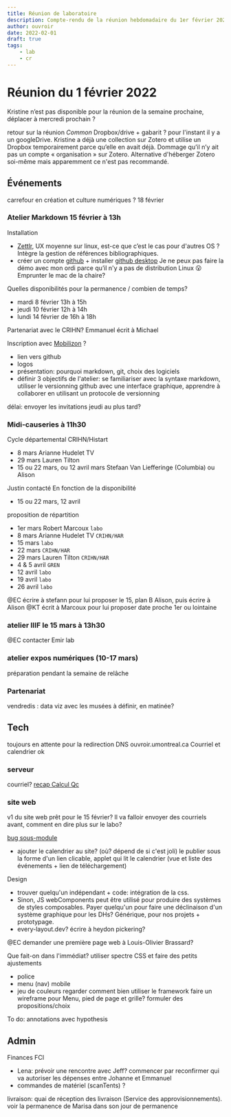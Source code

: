 ```yaml
---
title: Réunion de laboratoire
description: Compte-rendu de la réunion hebdomadaire du 1er février 2022
author: ouvroir
date: 2022-02-01
draft: true
tags:
    - lab
    - cr
---
```


# Réunion du 1 février 2022

Kristine n’est pas disponible pour la réunion de la semaine prochaine,
déplacer à mercredi prochain ? 

retour sur la réunion *Common*
Dropbox/drive + gabarit ? pour l'instant il y a un googleDrive.
Kristine a déjà une collection sur Zotero et utilise un Dropbox temporairement parce qu’elle en avait déjà. 
Dommage qu’il n’y ait pas un compte « organisation » sur Zotero. Alternative d'héberger Zotero soi-même mais apparemment ce n'est pas recommandé. 

## Événements

carrefour en création et culture numériques ? 18 février

### Atelier Markdown 15 février à 13h

Installation
- [Zettlr](https://www.zettlr.com/download), UX moyenne sur linux, est-ce que c’est le cas pour d'autres OS ? Intègre la gestion de références bibliographiques.
- créer un compte [github](https://github.com/) + installer [github desktop](https://desktop.github.com/) Je ne peux pas faire la démo avec mon ordi parce qu’il n'y a pas de distribution Linux :open_mouth: 
Emprunter le mac de la chaire? 

Quelles disponibilités pour la permanence / combien de temps? 
- mardi 8 février 13h à 15h
- jeudi 10 février 12h à 14h
- lundi 14 février de 16h à 18h

Partenariat avec le CRIHN? Emmanuel écrit à Michael

Inscription avec [Mobilizon](https://mobilizon.fr/) ? 
- lien vers github
- logos
- présentation: pourquoi markdown, git, choix des logiciels
- définir 3 objectifs de l'atelier: se familiariser avec la syntaxe markdown, utiliser le versionning github avec une interface graphique, apprendre à collaborer en utilisant un protocole de versionning

délai: envoyer les invitations jeudi au plus tard? 

### Midi-causeries à 11h30

Cycle départemental CRIHN/Histart
- 8 mars Arianne Hudelet TV
- 29 mars Lauren Tilton
- 15 ou 22 mars, ou 12 avril mars Stefaan Van Liefferinge (Columbia) ou Alison

Justin contacté
En fonction de la disponibilité
- 15 ou 22 mars, 12 avril

proposition de répartition
- 1er mars Robert Marcoux `labo`
- 8 mars Arianne Hudelet TV `CRIHN/HAR`
- 15 mars `labo`
- 22 mars `CRIHN/HAR`
- 29 mars Lauren Tilton `CRIHN/HAR`
- 4 & 5 avril `GREN`
- 12 avril `labo`
- 19 avril `labo`
- 26 avril `labo`

@EC écrire à stefann pour lui proposer le 15, plan B Alison, puis écrire à Alison
@KT écrit à Marcoux pour lui proposer date proche 1er ou lointaine

### atelier IIIF le 15 mars à 13h30

@EC contacter Emir lab

### atelier expos numériques (10-17 mars)

préparation pendant la semaine de relâche

### Partenariat

vendredis : data viz avec les musées
à définir, en matinée? 

## Tech

toujours en attente pour la redirection DNS ouvroir.umontreal.ca
Courriel et calendrier ok

### serveur

courriel?
[recap Calcul Qc](https://github.com/ouvroir/labouvroir/blob/main/calculQuebec2022.md)

### site web

v1 du site web prêt pour le 15 février? Il va falloir envoyer des courriels avant, comment en dire plus sur le labo? 


[bug sous-module](https://github.com/ouvroir/ouvroir.github.io/issues/32)

- ajouter le calendrier au site? (où? dépend de si c'est joli) le publier sous la forme d'un lien clicable, applet qui lit le calendrier (vue et liste des événements + lien de téléchargement)

Design
- trouver quelqu'un indépendant + code: intégration de la css. 
- Sinon, JS webComponents peut être utilisé pour produire des systèmes de styles composables. Payer quelqu'un pour faire une déclinaison d'un système graphique pour les DHs? Générique, pour nos projets + prototypage.
- every-layout.dev? écrire à heydon pickering? 

@EC demander une première page web à Louis-Olivier Brassard? 

Que fait-on dans l'immédiat? 
utiliser spectre CSS et faire des petits ajustements
- police
- menu (nav) mobile
- jeu de couleurs
regarder comment bien utiliser le framework 
faire un wireframe pour Menu, pied de page et grille? 
formuler des propositions/choix

To do: annotations avec hypothesis


## Admin
Finances FCI
- Lena: prévoir une rencontre avec Jeff? commencer par reconfirmer qui va autoriser les dépenses entre Johanne et Emmanuel
- commandes de matériel (scanTents) ? 

livraison: quai de réception des livraison (Service des approvisionnements). voir la permanence de Marisa dans son jour de permanence